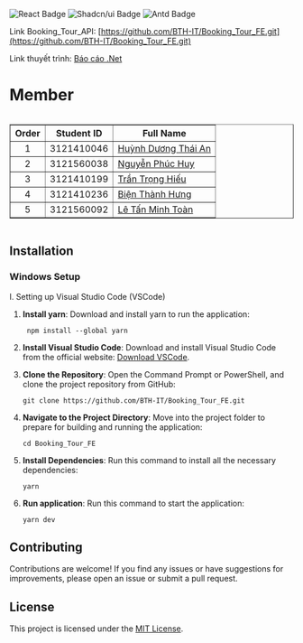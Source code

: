 <img alt="React Badge" src="https://img.shields.io/badge/React-18.2.0-blue"> <img alt="Shadcn/ui Badge" src="https://img.shields.io/badge/Shadcn--ui-0.9.1-blue"> <img alt="Antd Badge" src="https://img.shields.io/badge/antd-5.9.2-blue">

Link Booking_Tour_API: [https://github.com/BTH-IT/Booking_Tour_FE.git](https://github.com/BTH-IT/Booking_Tour_FE.git)

Link thuyết trình: [Báo cáo .Net](https://www.canva.com/design/DAGXLw-JdZk/wPuk0vujq8fvU64592dFoQ/edit?utm_content=DAGXLw-JdZk&utm_campaign=designshare&utm_medium=link2&utm_source=sharebutton)


# Member
<div style="display: flex; justify-content: center;">
    <table border="1">
        <thead>
            <tr>
                <th style="text-align: center;">Order</th>
                <th style="text-align: center;">Student ID</th>
                <th style="text-align: center;">Full Name</th>
            </tr>
        </thead>
        <tbody>
            <tr>
                <td style="text-align: center;">1</td>
                <td style="text-align: center;">3121410046</td>
                <td><a href="https://an-hdt.github.io/AnHDT_portfolio/">Huỳnh Dương Thái An</a></td>
            </tr>
            <tr>
                <td style="text-align: center;">2</td>
                <td style="text-align: center;">3121560038</td>
                <td><a href="https://huy31203.github.io/Portfolio-Webpage/">Nguyễn Phúc Huy</a></td>
            </tr>
            <tr>
                <td style="text-align: center;">3</td>
                <td style="text-align: center;">3121410199</td>
                <td><a href="#">Trần Trọng Hiếu</a></td>
            </tr>
            <tr>
                <td style="text-align: center;">4</td>
                <td style="text-align: center;">3121410236</td>
                <td><a href="https://bth-it.github.io/BTH-portfolio/">Biện Thành Hưng</a></td>
            </tr>
            <tr>
                <td style="text-align: center;">5</td>
                <td style="text-align: center;">3121560092</td>
                <td><a href="https://leton25.github.io/portfolio/">Lê Tấn Minh Toàn</a></td>
            </tr>
        </tbody>
    </table>   
</div>

## Installation

### Windows Setup
I. Setting up Visual Studio Code (VSCode)
1. **Install yarn**:
   Download and install yarn to run the application:
   ```shell
    npm install --global yarn
    ```
3. **Install Visual Studio Code**:
   Download and install Visual Studio Code from the official website:
   [Download VSCode](https://code.visualstudio.com/).
4. **Clone the Repository**:
    Open the Command Prompt or PowerShell, and clone the project repository from GitHub:
    ```shell
    git clone https://github.com/BTH-IT/Booking_Tour_FE.git
    ```

5. **Navigate to the Project Directory**:
    Move into the project folder to prepare for building and running the application:
    ```shell
    cd Booking_Tour_FE
    ```

6. **Install Dependencies**:
     Run this command to install all the necessary dependencies:
     ```shell
     yarn
     ```
7. **Run application**:
   Run this command to start the application:
   ```shell
   yarn dev
   ```
## Contributing
Contributions are welcome! If you find any issues or have suggestions for improvements, please open an issue or submit a pull request.

## License
This project is licensed under the [MIT License](LICENSE).
